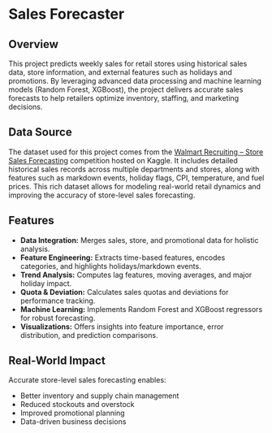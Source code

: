 # Sales Forecaster

## Overview

This project predicts weekly sales for retail stores using historical sales data, store information, and external features such as holidays and promotions. By leveraging advanced data processing and machine learning models (Random Forest, XGBoost), the project delivers accurate sales forecasts to help retailers optimize inventory, staffing, and marketing decisions.

## Data Source

The dataset used for this project comes from the [Walmart Recruiting – Store Sales Forecasting](https://www.kaggle.com/competitions/walmart-recruiting-store-sales-forecasting) competition hosted on Kaggle. It includes detailed historical sales records across multiple departments and stores, along with features such as markdown events, holiday flags, CPI, temperature, and fuel prices. This rich dataset allows for modeling real-world retail dynamics and improving the accuracy of store-level sales forecasting.

## Features

- **Data Integration:** Merges sales, store, and promotional data for holistic analysis.
- **Feature Engineering:** Extracts time-based features, encodes categories, and highlights holidays/markdown events.
- **Trend Analysis:** Computes lag features, moving averages, and major holiday impact.
- **Quota & Deviation:** Calculates sales quotas and deviations for performance tracking.
- **Machine Learning:** Implements Random Forest and XGBoost regressors for robust forecasting.
- **Visualizations:** Offers insights into feature importance, error distribution, and prediction comparisons.

## Real-World Impact

Accurate store-level sales forecasting enables:
- Better inventory and supply chain management
- Reduced stockouts and overstock
- Improved promotional planning
- Data-driven business decisions
